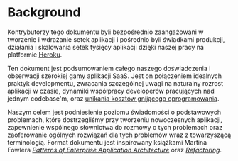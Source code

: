 Background
==========

Kontrybutorzy tego dokumentu byli bezpośrednio zaangażowani w tworzenie i wdrażanie setek aplikacji i pośrednio byli świadkami produkcji, działania i skalowania setek tysięcy aplikacji dzięki naszej pracy na platformie [Heroku](https://www.heroku.com/).

Ten dokument jest podsumowaniem całego naszego doświadczenia i obserwacji szerokiej gamy aplikacji SaaS. Jest on połączeniem idealnych praktyk developmentu, zwracania szczególnej uwagi na naturalny rozrost aplikacji w czasie, dynamiki współpracy developerów pracujących nad jednym codebase'm, oraz [unikania kosztów gnijącego oprogramowania](https://blog.heroku.com/archives/2011/6/28/the_new_heroku_4_erosion_resistance_explicit_contracts/).

Naszym celem jest podniesienie poziomu świadomości o podstawowych problemach, które dostrzegliśmy przy tworzeniu nowoczesnych aplikacji, zapewnienie wspólnego słownictwa do rozmowy o tych problemach oraz zaoferowanie ogólnych rozwiązań dla tych problemów wraz z towarzyszącą terminologią. Format dokumentu jest inspirowany książkami Martina Fowlera
 *[Patterns of Enterprise Application Architecture](http://books.google.com/books/about/Patterns_of_enterprise_application_archi.html?id=FyWZt5DdvFkC)* oraz *[Refactoring](http://books.google.com/books/about/Refactoring.html?id=1MsETFPD3I0C)*.

